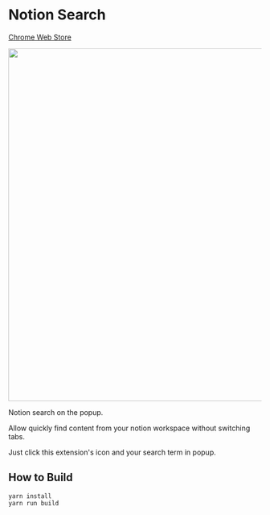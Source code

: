 # Notion Search

[Chrome Web Store](https://chrome.google.com/webstore/detail/notion-search/nelmlmaelgfcpjgknkidapfnoddpjfee)

<img src="https://user-images.githubusercontent.com/315510/209901453-03629f48-d7a1-4c4f-aac0-e2b6b8705e26.gif" width="700px" />

Notion search on the popup.

Allow quickly find content from your notion workspace without switching tabs.

Just click this extension's icon and your search term in popup.

## How to Build

```
yarn install
yarn run build
```
